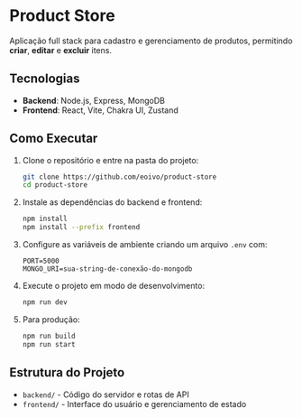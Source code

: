 # Product Store

Aplicação full stack para cadastro e gerenciamento de produtos, permitindo **criar**, **editar** e **excluir** itens.

## Tecnologias

- **Backend**: Node.js, Express, MongoDB
- **Frontend**: React, Vite, Chakra UI, Zustand

## Como Executar

1. Clone o repositório e entre na pasta do projeto:

   ```bash
   git clone https://github.com/eoivo/product-store
   cd product-store
   ```

2. Instale as dependências do backend e frontend:

   ```bash
   npm install
   npm install --prefix frontend
   ```

3. Configure as variáveis de ambiente criando um arquivo `.env` com:

   ```env
   PORT=5000
   MONGO_URI=sua-string-de-conexão-do-mongodb
   ```

4. Execute o projeto em modo de desenvolvimento:

   ```bash
   npm run dev
   ```

5. Para produção:
   ```bash
   npm run build
   npm run start
   ```

## Estrutura do Projeto

- `backend/` - Código do servidor e rotas de API
- `frontend/` - Interface do usuário e gerenciamento de estado
